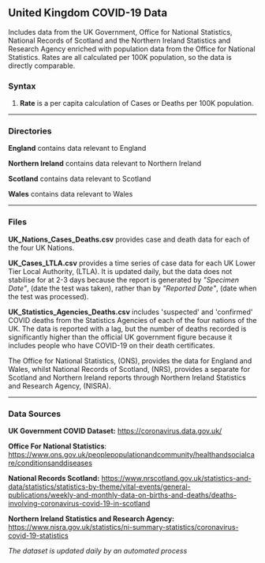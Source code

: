 ## United Kingdom COVID-19 Data

Includes data from the UK Government, Office for National Statistics, National Records of Scotland and the Northern Ireland Statistics and Research Agency enriched with population data from the Office for National Statistics. Rates are all calculated per 100K population, so the data is directly comparable.

### Syntax

1. **Rate** is a per capita calculation of Cases or Deaths per 100K population.

------


### Directories

**England** contains data relevant to England

**Northern Ireland** contains data relevant to Northern Ireland

**Scotland** contains data relevant to Scotland

**Wales** contains data relevant to Wales

------


### Files

**UK_Nations_Cases_Deaths.csv** provides case and death data for each of the four UK Nations.

**UK_Cases_LTLA.csv** provides a time series of case data for each UK Lower Tier Local Authority, (LTLA). It is updated daily, but the data does not stabilise for at 2-3 days because the report is generated by *"Specimen Date"*, (date the test was taken), rather than by *"Reported Date"*, (date when the test was processed).

**UK_Statistics_Agencies_Deaths.csv** includes 'suspected' and 'confirmed' COVID deaths from the Statistics Agencies of each of the four nations of the UK. The data is reported with a lag, but the number of deaths recorded is significantly higher than the official UK government figure because it includes people who have COVID-19 on their death certificates.

The Office for National Statistics, (ONS), provides the data for England and Wales, whilst National Records of Scotland, (NRS), provides a separate for Scotland and Northern Ireland reports through Northern Ireland Statistics and Research Agency, (NISRA).

------


### Data Sources

**UK Government COVID Dataset:** https://coronavirus.data.gov.uk/

**Office For National Statistics**: https://www.ons.gov.uk/peoplepopulationandcommunity/healthandsocialcare/conditionsanddiseases

**National Records Scotland:** https://www.nrscotland.gov.uk/statistics-and-data/statistics/statistics-by-theme/vital-events/general-publications/weekly-and-monthly-data-on-births-and-deaths/deaths-involving-coronavirus-covid-19-in-scotland

**Northern Ireland Statistics and Research Agency:** https://www.nisra.gov.uk/statistics/ni-summary-statistics/coronavirus-covid-19-statistics



_The dataset is updated daily by an automated process_